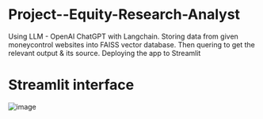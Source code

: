 # Project--Equity-Research-Analyst
Using LLM - OpenAI ChatGPT with Langchain.
Storing data from given moneycontrol websites into FAISS vector database.
Then quering to get the relevant output & its source.
Deploying the app to Streamlit

# Streamlit interface

![image](https://github.com/sahilkadu96/Project--Equity-Research-Analyst/assets/106151994/0c0585c8-8fa2-49da-8ac1-35e36295a9f8)
